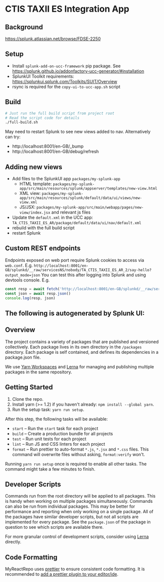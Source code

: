 # CTIS TAXII ES Integration App
## Background
https://splunk.atlassian.net/browse/FDSE-2250

## Setup
- Install `splunk-add-on-ucc-framework` pip package. See https://splunk.github.io/addonfactory-ucc-generator/#installation
- SplunkUI Toolkit requirements: https://splunkui.splunk.com/Toolkits/SUIT/Overview
- rsync is required for the `copy-ui-to-ucc-app.sh` script
 
## Build
```bash
# Just run the full build script from project root
# Read the script code for details
./full-build.sh
```

May need to restart Splunk to see new views added to nav.
Alternatively can try:
- http://localhost:8001/en-GB/_bump
- http://localhost:8001/en-GB/debug/refresh

## Adding new views
- Add files to the SplunkUI app `packages/my-splunk-app`
  - HTML template: `packages/my-splunk-app/src/main/resources/splunk/appserver/templates/new-view.html`
  - XML view: `packages/my-splunk-app/src/main/resources/splunk/default/data/ui/views/new-view.xml`
  - JS/JSX: `packages/my-splunk-app/src/main/webapp/pages/new-view/index.jsx` and relevant js files
- Update the `default.xml` in the UCC app: `TA_CTIS_TAXII_ES_AR/package/default/data/ui/nav/default.xml`
- rebuild with the full build script
- restart Splunk

## Custom REST endpoints
Endpoints exposed on web port require Splunk cookies to access via `web.conf`.
E.g. `http://localhost:8001/en-GB/splunkd/__raw/servicesNS/nobody/TA_CTIS_TAXII_ES_AR_2/say-hello?output_mode=json`
You can test this after logging into Splunk and using devtools console.
E.g.
```javascript
const resp = await fetch('http://localhost:8001/en-GB/splunkd/__raw/servicesNS/nobody/TA_CTIS_TAXII_ES_AR_2/say-hello?output_mode=json')
const json = await resp.json()
console.log(resp, json)
```

## The following is autogenerated by Splunk UI:

## Overview

The project contains a variety of packages that are published and versioned collectively. Each package lives in its own 
directory in the `/packages` directory. Each package is self contained, and defines its dependencies in a package.json file.

We use [Yarn Workspaces](https://yarnpkg.com/lang/en/docs/workspaces/) and [Lerna](https://github.com/lerna/lerna) for
managing and publishing multiple packages in the same repository.


## Getting Started

1. Clone the repo.
2. Install yarn (>= 1.2) if you haven't already: `npm install --global yarn`.
3. Run the setup task: `yarn run setup`.

After this step, the following tasks will be available:

* `start` – Run the `start` task for each project
* `build` – Create a production bundle for all projects
* `test` – Run unit tests for each project
* `lint` – Run JS and CSS linters for each project
* `format` – Run prettier to auto-format `*.js`, `*.jsx` and `*.css` files. This command will overwrite files without 
asking, `format:verify` won't.

Running `yarn run setup` once is required to enable all other tasks. The command might take a few minutes to finish.


## Developer Scripts

Commands run from the root directory will be applied to all packages. This is handy when working on multiple packages 
simultaneously. Commands can also be run from individual packages. This may be better for performance and reporting when
 only working on a single package. All of the packages have similar developer scripts, but not all scripts are implemented 
 for every package. See the `package.json` of the package in question to see which scripts are available there.

For more granular control of development scripts, consider using [Lerna](https://github.com/lerna/lerna) directly.


## Code Formatting

MyReactRepo uses [prettier](https://github.com/prettier/prettier) to ensure consistent code formatting. It is recommended
 to [add a prettier plugin to your editor/ide](https://github.com/prettier/prettier#editor-integration).
